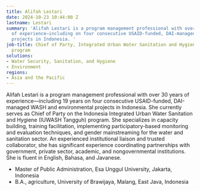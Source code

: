 ```yaml
---
title: Alifah Lestari
date: 2024-10-23 10:44:00 Z
lastname: Lestari
summary: 'Alifah Lestari is a program management professional with over three decades
  of experience—including on four consecutive USAID-funded, DAI-managed WASH and environmental
  projects in Indonesia. '
job-title: Chief of Party, Integrated Urban Water Sanitation and Hygiene (IUWASH Tangguh)
  program
solutions:
- Water Security, Sanitation, and Hygiene
- Environment
regions:
- Asia and the Pacific
---
```


Alifah Lestari is a program management professional with over 30 years of experience—including 19 years on four consecutive USAID-funded, DAI-managed WASH and environmental projects in Indonesia. She currently serves as Chief of Party on the Indonesia Integrated Urban Water Sanitation and Hygiene (IUWASH Tangguh) program. She specializes in capacity building, training facilitation, implementing participatory-based monitoring and evaluation techniques, and gender mainstreaming for the water and sanitation sector. An experienced institutional liaison and trusted collaborator, she has significant experience coordinating partnerships with government, private sector, academic, and nongovernmental institutions. She is fluent in English, Bahasa, and Javanese.

* Master of Public Administration, Esa Unggul University, Jakarta, Indonesia
* B.A., agriculture, University of Brawijaya, Malang, East Java, Indonesia
